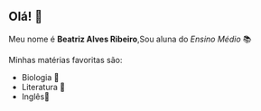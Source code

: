 ## Olá! 👋


Meu nome é **Beatriz Alves Ribeiro**,Sou aluna do *Ensino Médio* 📚

Minhas matérias favoritas são:

- Biologia 🧬
- Literatura 📖
- Inglês🗽
